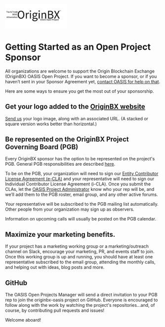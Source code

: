 <img src="artwork/OriginBX_OASIS_logo_blk_1.png" width="200">

# Getting Started as an Open Project Sponsor

All organizations are welcome to support the Origin Blockchain Exchange (OriginBX) OASIS Open Project. If you want to become a sponsor, or if you haven’t sent in your Sponsor Agreement yet, [contact OASIS for help on that](mailto:communications@oasis-open.org).

Here are some ways to ensure you get the most out of your sponsorship.

## Get your logo added to the [OriginBX website](originbx-oasis.org)
[Send us](mailto:member-services@oasis-open.org) your logo image, along with an associated URL. (A stacked or square version works better than horizontal.)  

## Be represented on the OriginBX Project Governing Board (PGB)
Every OriginBX sponsor has the option to be represented on the project's PGB. General PGB responsibilities are described [here](https://github.com/oasis-open-projects/documentation/blob/master/guides/getting-started-guide.md#identifying-roles).

To be on the PGB, your organization will need to sign our [Entity Contributor License Agreement (e-CLA)](https://www-legacy.oasis-open.org/resources/projects/cla/projects-entity-cla) and your representative will need to sign our Individual Contributor License Agreement (i-CLA). Once you submit the CLAs, let the [OASIS Project Administrator](mailto:project-admin@oasis-open.org) know who your rep will be, and we’ll add them to the PGB roster, email group, and any other active forums.

Your representative will be subscribed to the PGB mailing list automatically. Other people from your organization may sign up as observers.

Information on upcoming calls will usually be posted on the PGB calendar.

## Maximize your marketing benefits.
If your project has a marketing working group or a marketing/outreach channel on Slack, encourage your marketing, PR, and events staff to join. Once this working group is up and running, you should have at least one representative subscribed to the email group, attending the monthly calls, and helping out with ideas, blog posts and more.

## GitHub
The OASIS Open Projects Manager will send a direct invitation to your PGB rep to join the originbx-oasis project on GitHub. Everyone is encouraged to follow along with the work by watching the project's repositories...and, of course, by contributing pull requests and issues!

Welcome aboard!
